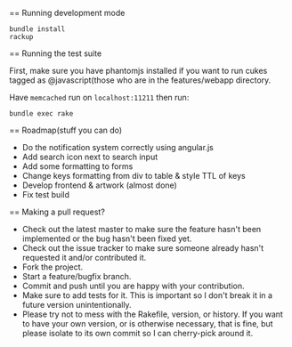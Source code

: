 == Running development mode

    bundle install
    rackup

== Running the test suite

First, make sure you have phantomjs installed if you want to run cukes tagged as @javascript(those who are in the features/webapp directory.

Have `memcached` run on `localhost:11211` then run:

    bundle exec rake

== Roadmap(stuff you can do)

* Do the notification system correctly using angular.js
* Add search icon next to search input
* Add some formatting to forms
* Change keys formatting from div to table & style TTL of keys
* Develop frontend & artwork (almost done)
* Fix test build

== Making a pull request?
 
* Check out the latest master to make sure the feature hasn't been implemented or the bug hasn't been fixed yet.
* Check out the issue tracker to make sure someone already hasn't requested it and/or contributed it.
* Fork the project.
* Start a feature/bugfix branch.
* Commit and push until you are happy with your contribution.
* Make sure to add tests for it. This is important so I don't break it in a future version unintentionally.
* Please try not to mess with the Rakefile, version, or history. If you want to have your own version, or is otherwise necessary, that is fine, but please isolate to its own commit so I can cherry-pick around it.
